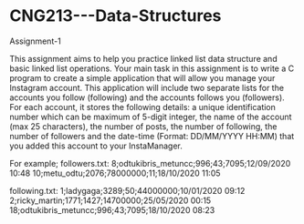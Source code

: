 # CNG213---Data-Structures
Assignment-1

This assignment aims to help you practice linked list data structure and basic linked list operations. 
Your main task in this assignment is to write a C program to create a simple application that will allow you manage your Instagram account. 
This application will include two separate lists for the accounts you follow (following) and the accounts follows you (followers). 
For each account, it stores the following details: a unique identification number which can be maximum of 5-digit integer, 
the name of the account (max 25 characters), the number of posts, the number of following, 
the number of followers and the date-time (Format: DD/MM/YYYY HH:MM) that you added this account to your InstaManager.

For example;
  followers.txt:
    8;odtukibris_metuncc;996;43;7095;12/09/2020 10:48
    10;metu_odtu;2076;78000000;11;18/10/2020 11:05
    
  following.txt:
    1;ladygaga;3289;50;44000000;10/01/2020 09:12
    2;ricky_martin;1771;1427;14700000;25/05/2020 00:15
    18;odtukibris_metuncc;996;43;7095;18/10/2020 08:23
